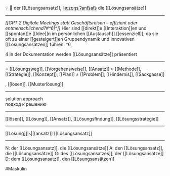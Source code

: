 💡 🔵 der [[Lösungsansatz]], [ˈløːzʊŋsˌʔant͡sat͡s](https://youglish.com/pronounce/Lösungsansatz/german)
die [[Lösungsansätze]]

---
*[[GPT 2 Digitale Meetings statt Geschäftsreisen – effizient oder entmenschlichend?#^6|^]]* Hier sind [[direkt]]e [[Interaktion]]en und [[spontan]]e [[Idee]]n im persönlichen [[Austausch]] [[essenziell]], da sie oft zu einer [[gesteigert]]en Gruppendynamik und innovativen [[Lösungsansätzen]] führen. ^6


4 In der Dokumentation werden [[Lösungsansätze]] präsentiert

---
= [[Lösungsweg]], [[Vorgehensweise]], [[Ansatz]]
≈ [[Methode]], [[Strategie]], [[Konzept]], [[Plan]]
≠ [[Problem]], [[Hindernis]], [[Sackgasse]]

, [[lösen]], [[Musterlösung]]


---
solution approach  
подход к решению

---
[[lösen]], [[Lösung]], [[Ansatz]], [[Lösungsfindung]], [[Lösungsstrategie]]

---
[[Lösung]]|`s`|[[ansatz]]
[[Lösungsansatz]]


---
N: der [[Lösungsansatz]], die [[Lösungsansätze]]
A: den [[Lösungsansatz]], die [[Lösungsansätze]]
G: des [[Lösungsansatzes]], der [[Lösungsansätze]]
D: dem [[Lösungsansatz]], den [[Lösungsansätzen]]


#Maskulin 